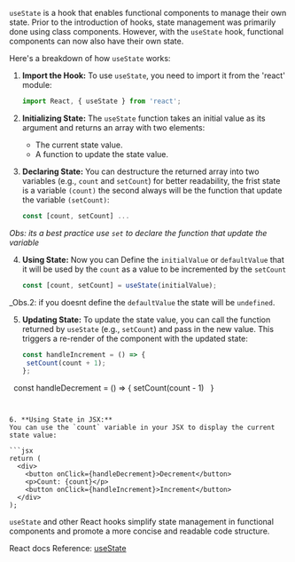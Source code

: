 
`useState` is a hook that enables functional components to manage their own state. Prior to the introduction of hooks, state management was primarily done using class components. However, with the `useState` hook, functional components can now also have their own state.

Here's a breakdown of how `useState` works:

1. **Import the Hook:**
   To use `useState`, you need to import it from the 'react' module:
   ```jsx
   import React, { useState } from 'react';
   ```


2. **Initializing State:**
   The `useState` function takes an initial value as its argument and returns an array with two elements:
   - The current state value.
   - A function to update the state value.


3. **Declaring State:**
   You can destructure the returned array into two variables (e.g., `count` and `setCount`) for better readability, the frist state is a variable `(count)` the second always will be the function that update the variable `(setCount)`:
   
   ```jsx
   const [count, setCount] ...
   ```
_Obs: its a best practice use `set` to declare the function that update the variable_


4. **Using State:**
   Now you can Define the `initialValue` or `defaultValue` that it will be used by the `count` as a value to be incremented by the `setCount`
   
   ```jsx
   const [count, setCount] = useState(initialValue);
   ```
_Obs.2: if you doesnt define the `defaultValue` the state will be `undefined`.


5. **Updating State:**
   To update the state value, you can call the function returned by `useState` (e.g., `setCount`) and pass in the new value. This triggers a re-render of the component with the updated state:
   
   ```jsx
   const handleIncrement = () => {
	setCount(count + 1);
   };
   
  const handleDecrement = () => {
	setCount(count - 1)
  }
   ```


6. **Using State in JSX:**
   You can use the `count` variable in your JSX to display the current state value:
   
   ```jsx
   return (
     <div>
	   <button onClick={handleDecrement}>Decrement</button>
       <p>Count: {count}</p>
       <button onClick={handleIncrement}>Increment</button>
     </div>
   );
   ```

`useState` and other React hooks simplify state management in functional components and promote a more concise and readable code structure.

React docs Reference: [useState](https://react.dev/reference/react/useState)